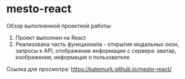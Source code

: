 # mesto-react

Обзор выполненной проектной работы:
1. Проект выполнен на React
2. Реализована часть функционала - открытия модальных окон, запросы к API, отображение информации с сервера: аватар, изображения, информация о пользователе

Ссылка для просмотра:
https://katemurk.github.io/mesto-react/
